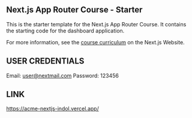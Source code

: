 ## Next.js App Router Course - Starter

This is the starter template for the Next.js App Router Course. It contains the starting code for the dashboard application.

For more information, see the [course curriculum](https://nextjs.org/learn) on the Next.js Website.

## USER CREDENTIALS
Email: 
user@nextmail.com
Password: 
123456

## LINK
https://acme-nextjs-indol.vercel.app/



